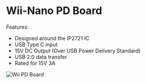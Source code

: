 # Wii-Nano PD Board
Features:
- Designed around the IP2721 IC
- USB Type C input
- 15V DC Output (Over USB Power Delivery Standard)
- USB 2.0 data transfer
- Rated for 15V 3A

![Wii PD Board](https://github.com/ArminAustin200/Wii-Nano-Project/assets/145053354/d847fe8c-aaf3-4898-b5cf-b85eff7a4f1d)
